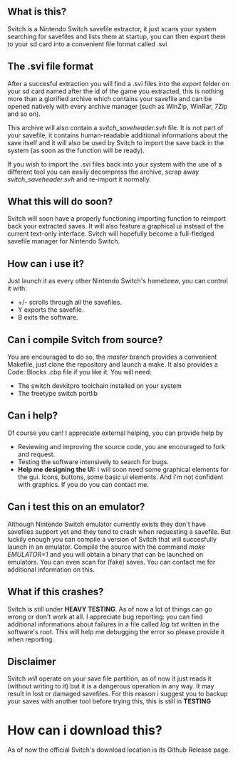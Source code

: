 ## What is this?
Svitch is a Nintendo Switch savefile extractor, it just scans your system searching for savefiles and lists them at startup, you can then export them to your sd card into a convenient file format called .svi

## The .svi file format
After a succesful extraction you will find a .svi files into the *export* folder on your sd card named after the id of the game you extracted, this is nothing more than a glorified archive which contains your savefile and can be opened natively with every archive manager (such as WinZip, WinRar, 7Zip and so on).

This archive will also contain a *svitch_saveheader.svh* file. It is not part of your savefile, it contains human-readable additional informations about the save itself and it will also be used by Svitch to import the save back in the system (as soon as the function will be ready).

If you wish to import the .svi files back into your system with the use of a different tool you can easily decompress the archive, scrap away *svitch_saveheader.svh* and re-import it normally.

## What this will do soon?
Svitch will soon have a properly functioning importing function to reimport back your extracted saves. It will also feature a graphical ui instead of the current text-only interface. Svitch will hopefully become a full-fledged savefile manager for Nintendo Switch.

## How can i use it?
Just launch it as every other Nintendo Switch's homebrew, you can control it with:
  * +/- scrolls through all the savefiles.
  * Y exports the savefile.
  * B exits the software.

## Can i compile Svitch from source?
You are encouraged to do so, the *master* branch provides a convenient Makefile, just clone the repository and launch a make. It also provides a Code::Blocks .cbp file if you like it. You will need:
  * The switch devkitpro toolchain installed on your system
  * The freetype switch portlib

## Can i help?
Of course you can! I appreciate external helping, you can provide help by
  * Reviewing and improving the source code, you are encouraged to fork and request.
  * Testing the software intensively to search for bugs.
  * **Help me designing the UI:** i will soon need some graphical elements for the gui. Icons, buttons, some basic ui elements. And i'm not confident with graphics. If you do you can contact me.

## Can i test this on an emulator?
Although Nintendo Switch emulator currently exists they don't have savefiles support yet and they tend to crash when requesting a savefile. But luckily enough you can compile a version of Svitch that will succesfully launch in an emulator.
Compile the source with the command *make EMULATOR=1* and you will obtain a binary that can be launched on emulators. You can even scan for (fake) saves. You can contact me for additional information on this. 

## What if this crashes?
Svitch is still under **HEAVY TESTING**. As of now a lot of things can go wrong or don't work at all. I appreciate bug reporting: you can find additional informations about failures in a file called *log.txt* written in the software's root. This will help me debugging the error so please provide it when reporting.

## Disclaimer
Svitch *will* operate on your save file partition, as of now it just reads it (without writing to it) but it is a dangerous operation in any way. It may result in lost or damaged savefiles. For this reason i suggest you to backup your saves with another tool before trying this, this is still in **TESTING** 

# How can i download this?
As of now the official Svitch's download location is its Github Release page.
